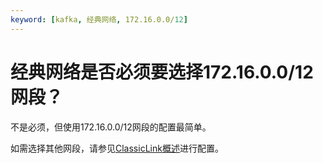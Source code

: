 ```yaml
---
keyword: [kafka, 经典网络, 172.16.0.0/12]
---
```


# 经典网络是否必须要选择172.16.0.0/12网段？

不是必须，但使用172.16.0.0/12网段的配置最简单。

如需选择其他网段，请参见[ClassicLink概述](/cn.zh-CN/VPC与外部网络连接/ClassicLink/ClassicLink概述.md)进行配置。

